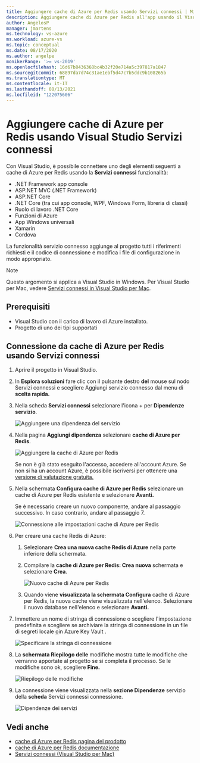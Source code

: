 ```yaml
---
title: Aggiungere cache di Azure per Redis usando Servizi connessi | Microsoft Docs
description: Aggiungere cache di Azure per Redis all'app usando il Visual Studio per aggiungere un servizio connesso
author: AngelosP
manager: jmartens
ms.technology: vs-azure
ms.workload: azure-vs
ms.topic: conceptual
ms.date: 08/17/2020
ms.author: angelpe
monikerRange: '>= vs-2019'
ms.openlocfilehash: 16d67b8436368bc4b32f20e714a5c397817a1847
ms.sourcegitcommit: 68897da7d74c31ae1ebf5d47c7b5ddc9b108265b
ms.translationtype: MT
ms.contentlocale: it-IT
ms.lasthandoff: 08/13/2021
ms.locfileid: "122075606"
---
```

# <a name="add-azure-cache-for-redis-by-using-visual-studio-connected-services"></a>Aggiungere cache di Azure per Redis usando Visual Studio Servizi connessi

Con Visual Studio, è possibile connettere uno degli elementi seguenti a cache di Azure per Redis usando la **Servizi connessi** funzionalità:

- .NET Framework app console
- ASP.NET MVC (.NET Framework) 
- ASP.NET Core
- .NET Core (tra cui app console, WPF, Windows Form, libreria di classi)
- Ruolo di lavoro .NET Core
- Funzioni di Azure
- App Windows universali
- Xamarin
- Cordova

La funzionalità servizio connesso aggiunge al progetto tutti i riferimenti richiesti e il codice di connessione e modifica i file di configurazione in modo appropriato.

> [!NOTE]
> Questo argomento si applica a Visual Studio in Windows. Per Visual Studio per Mac, vedere [Servizi connessi in Visual Studio per Mac](/visualstudio/mac/connected-services).
## <a name="prerequisites"></a>Prerequisiti

- Visual Studio con il carico di lavoro di Azure installato.
- Progetto di uno dei tipi supportati

## <a name="connect-to-azure-cache-for-redis-using-connected-services"></a>Connessione da cache di Azure per Redis usando Servizi connessi

1. Aprire il progetto in Visual Studio.

1. In **Esplora soluzioni** fare clic con il pulsante destro **del** mouse sul nodo Servizi connessi e scegliere Aggiungi servizio connesso dal menu di **scelta rapida.**

1. Nella scheda **Servizi connessi** selezionare l'icona + per **Dipendenze servizio**.

    ![Aggiungere una dipendenza del servizio](./media/vs-azure-tools-connected-services-storage/vs-2019/connected-services-tab.png)

1. Nella pagina **Aggiungi dipendenza** selezionare **cache di Azure per Redis**.

    ![Aggiungere la cache di Azure per Redis](./media/azure-redis-cache-add-connected-service/azure-redis-cache.png)

    Se non è già stato eseguito l'accesso, accedere all'account Azure. Se non si ha un account Azure, è possibile iscriversi per ottenere una [versione di valutazione gratuita.](https://azure.microsoft.com/account/free)

1. Nella schermata **Configura cache di Azure per Redis** selezionare un cache di Azure per Redis esistente e selezionare **Avanti.**

    Se è necessario creare un nuovo componente, andare al passaggio successivo. In caso contrario, andare al passaggio 7.

    ![Connessione alle impostazioni cache di Azure per Redis](./media/azure-redis-cache-add-connected-service/created-azure-redis-cache.png)

1. Per creare una cache Redis di Azure:

   1. Selezionare **Crea una nuova cache Redis di Azure** nella parte inferiore della schermata.

   1. Compilare la **cache di Azure per Redis: Crea nuova** schermata e selezionare **Crea**.

       ![Nuovo cache di Azure per Redis](./media/azure-redis-cache-add-connected-service/create-new-azure-redis-cache.png)

   1. Quando viene **visualizzata la schermata Configura** cache di Azure per Redis, la nuova cache viene visualizzata nell'elenco. Selezionare il nuovo database nell'elenco e selezionare **Avanti.**

1. Immettere un nome di stringa di connessione o scegliere l'impostazione predefinita e scegliere se archiviare la stringa di connessione in un file di segreti locale [o](/azure/key-vault)in Azure Key Vault .

   ![Specificare la stringa di connessione](./media/azure-redis-cache-add-connected-service/connection-string.png)

1. La **schermata Riepilogo delle** modifiche mostra tutte le modifiche che verranno apportate al progetto se si completa il processo. Se le modifiche sono ok, scegliere **Fine.**

   ![Riepilogo delle modifiche](./media/azure-redis-cache-add-connected-service/summary-of-changes.png)

1. La connessione viene visualizzata nella **sezione Dipendenze** servizio della **scheda** Servizi connessi connessione.

   ![Dipendenze dei servizi](./media/azure-redis-cache-add-connected-service/service-dependencies-after.png)

## <a name="see-also"></a>Vedi anche

- [cache di Azure per Redis pagina del prodotto](https://azure.microsoft.com/services/cache)
- [cache di Azure per Redis documentazione](/azure/azure-cache-for-redis/)
- [Servizi connessi (Visual Studio per Mac)](/visualstudio/mac/connected-services)